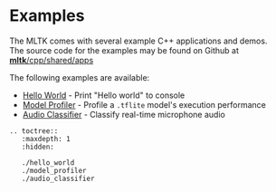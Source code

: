 # Examples

The MLTK comes with several example C++ applications and demos.  
The source code for the examples may be found on Github at [__mltk__/cpp/shared/apps](../cpp/shared/apps)

The following examples are available:  
- [Hello World](./hello_world.md) - Print "Hello world" to console
- [Model Profiler](./model_profiler.md) - Profile a `.tflite` model's execution performance
- [Audio Classifier](./audio_classifier.md) - Classify real-time microphone audio 



```{eval-rst}
.. toctree::
   :maxdepth: 1
   :hidden:

   ./hello_world
   ./model_profiler
   ./audio_classifier
```